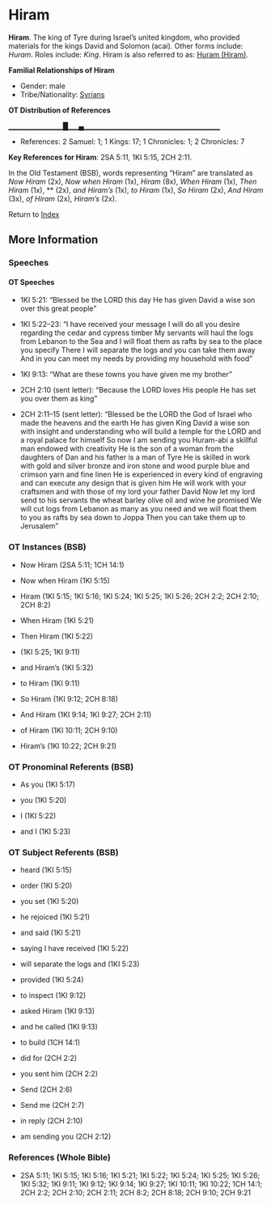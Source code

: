 # Hiram
**Hiram**. 
The king of Tyre during Israel’s united kingdom, who provided materials for the kings David and Solomon (acai). 
Other forms include: 
*Huram*. 
Roles include: 
_King_. 
Hiram is also referred to as: 
[Huram (Hiram)](Huram.md). 




**Familial Relationships of Hiram**


* Gender: male
* Tribe/Nationality: [Syrians](../../../groups/md/acai/Syria.md)


**OT Distribution of References**

▁▁▁▁▁▁▁▁▁▁█▁▁▄▁▁▁▁▁▁▁▁▁▁▁▁▁▁▁▁▁▁▁▁▁▁▁▁▁
* References: 2 Samuel: 1; 1 Kings: 17; 1 Chronicles: 1; 2 Chronicles: 7



**Key References for Hiram**: 
2SA 5:11, 1KI 5:15, 2CH 2:11. 


In the Old Testament (BSB), words representing “Hiram” are translated as 
*Now Hiram* (2x), *Now when Hiram* (1x), *Hiram* (8x), *When Hiram* (1x), *Then Hiram* (1x), ** (2x), *and Hiram’s* (1x), *to Hiram* (1x), *So Hiram* (2x), *And Hiram* (3x), *of Hiram* (2x), *Hiram’s* (2x). 




Return to [Index](00-Index.md)

## More Information

### Speeches

#### OT Speeches

* 1KI 5:21: “Blessed be the LORD this day He has given David a wise son over this great people”

* 1KI 5:22–23: “I have received your message I will do all you desire regarding the cedar and cypress timber My servants will haul the logs from Lebanon to the Sea and I will float them as rafts by sea to the place you specify There I will separate the logs and you can take them away And in you can meet my needs by providing my household with food”

* 1KI 9:13: “What are these towns you have given me my brother”

* 2CH 2:10 (sent letter): “Because the LORD loves His people He has set you over them as king”

* 2CH 2:11–15 (sent letter): “Blessed be the LORD the God of Israel who made the heavens and the earth He has given King David a wise son with insight and understanding who will build a temple for the LORD and a royal palace for himself So now I am sending you Huram-abi a skillful man endowed with creativity He is the son of a woman from the daughters of Dan and his father is a man of Tyre He is skilled in work with gold and silver bronze and iron stone and wood purple blue and crimson yarn and fine linen He is experienced in every kind of engraving and can execute any design that is given him He will work with your craftsmen and with those of my lord your father David Now let my lord send to his servants the wheat barley olive oil and wine he promised We will cut logs from Lebanon as many as you need and we will float them to you as rafts by sea down to Joppa Then you can take them up to Jerusalem”

### OT Instances (BSB)

* Now Hiram (2SA 5:11; 1CH 14:1)

* Now when Hiram (1KI 5:15)

* Hiram (1KI 5:15; 1KI 5:16; 1KI 5:24; 1KI 5:25; 1KI 5:26; 2CH 2:2; 2CH 2:10; 2CH 8:2)

* When Hiram (1KI 5:21)

* Then Hiram (1KI 5:22)

*  (1KI 5:25; 1KI 9:11)

* and Hiram’s (1KI 5:32)

* to Hiram (1KI 9:11)

* So Hiram (1KI 9:12; 2CH 8:18)

* And Hiram (1KI 9:14; 1KI 9:27; 2CH 2:11)

* of Hiram (1KI 10:11; 2CH 9:10)

* Hiram’s (1KI 10:22; 2CH 9:21)



### OT Pronominal Referents (BSB)

* As you (1KI 5:17)

* you (1KI 5:20)

* I (1KI 5:22)

* and I (1KI 5:23)



### OT Subject Referents (BSB)

* heard (1KI 5:15)

* order (1KI 5:20)

* you set (1KI 5:20)

* he rejoiced (1KI 5:21)

* and said (1KI 5:21)

* saying I have received (1KI 5:22)

* will separate the logs and (1KI 5:23)

* provided (1KI 5:24)

* to inspect (1KI 9:12)

* asked Hiram (1KI 9:13)

* and he called (1KI 9:13)

* to build (1CH 14:1)

* did for (2CH 2:2)

* you sent him (2CH 2:2)

* Send (2CH 2:6)

* Send me (2CH 2:7)

* in reply (2CH 2:10)

* am sending you (2CH 2:12)



### References (Whole Bible)

* 2SA 5:11; 1KI 5:15; 1KI 5:16; 1KI 5:21; 1KI 5:22; 1KI 5:24; 1KI 5:25; 1KI 5:26; 1KI 5:32; 1KI 9:11; 1KI 9:12; 1KI 9:14; 1KI 9:27; 1KI 10:11; 1KI 10:22; 1CH 14:1; 2CH 2:2; 2CH 2:10; 2CH 2:11; 2CH 8:2; 2CH 8:18; 2CH 9:10; 2CH 9:21



